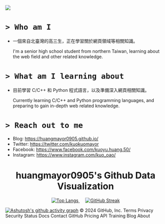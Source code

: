 ![](https://komarev.com/ghpvc/?username=huangmayor0905)

# `> Who am I`

- 一個來自北臺灣的高三生，正在學習關於網頁領域等相關知識。

  I'm a senior high school student from northern Taiwan, learning about the web field and other related knowledge.


# `> What am I learning about`

- 目前學習 C/C++ 和 Python 程式語言，以及準備深入網頁相關知識。

  Currently learning C/C++ and Python programming languages, and preparing to gain in-depth web related knowledge.

# `> Reach out to me`

- Blog: https://huangmayor0905.github.io/
- Twitter: https://twitter.com/kuokuomayor
- Facebook: https://www.facebook.com/kuoyu.huang.50/
- Instagram: https://www.instagram.com/kuo_oao/

<h1 align="center">huangmayor0905's Github Data Visualization</h1>
<p align="center">
  <a href="https://github.com/DenverCoder1/github-readme-streak-stats">
    <img title="Top Langs" src="https://github-readme-stats.vercel.app/api/top-langs/?username=huangmayor0905&hide=html,css,javascript&langs_count=8&theme=react"/>
  </a>
  </a>&emsp;</a>
  <a href="https://git.io/streak-stats"><img src="https://streak-stats.demolab.com?user=huangmayor0905&theme=transparent&mode=weekly&card_width=500&background=282C34&border=EBEBEB&stroke=EBEBEB&ring=00E7FF&fire=00E7FF&currStreakNum=00E7FF&sideNums=00E7FF&currStreakLabel=EBEBEB&sideLabels=EBEBEB&dates=75AFEB" alt="GitHub Streak" /></a>
</p>

<!-- ![snake gif](https://github.com/huangmayor0905/huangmayor0905/blob/output/github-contribution-grid-snake.svg#gh-dark-mode-only) -->
[![Ashutosh's github activity graph](https://github-readme-activity-graph.vercel.app/graph?username=huangmayor0905&theme=react)](https://github.com/ashutosh00710/github-readme-activity-graph)
© 2024 GitHub, Inc. Terms Privacy Security Status Docs Contact GitHub Pricing API Training Blog About
